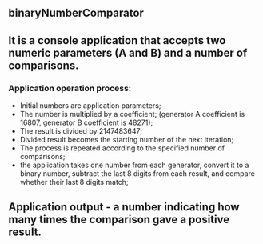## binaryNumberComparator

## It is a console application that accepts two numeric parameters (A and B) and a number of comparisons.
### Application operation process:
-	Initial numbers are application parameters;
-	The number is multiplied by a coefficient; (generator A coefficient is 16807, generator B coefficient is 48271);
-	The result is divided by 2147483647;
-	Divided result becomes the starting number of the next iteration;
-	The process is repeated according to the specified number of comparisons;
-	the application takes one number from each generator, convert it to a binary number, subtract the last 8 digits from each result, and compare whether their last 8 digits match;
## Application output - a number indicating how many times the comparison gave a positive result.
